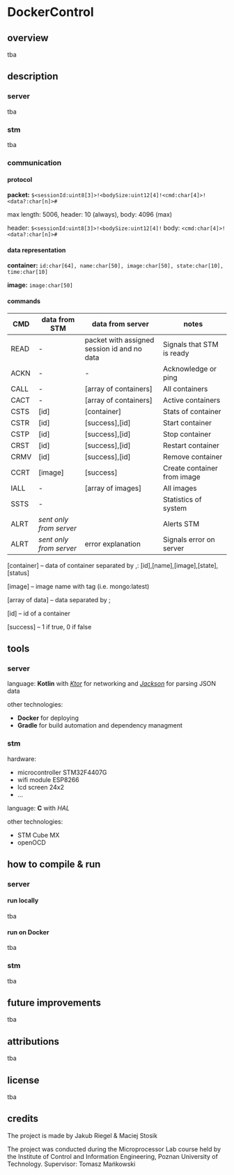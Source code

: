 # DockerControl

## overview
tba

## description
### server
tba

### stm
tba

### communication
#### protocol
**packet:** `$<sessionId:uint8[3]>!<bodySize:uint12[4]!<cmd:char[4]>!<data?:char[n]>#`

max length: 5006, header: 10 (always), body: 4096 (max)

header: `$<sessionId:uint8[3]>!<bodySize:uint12[4]!` body: `<cmd:char[4]>!<data?:char[n]>#`

#### data representation
**container:** `id:char[64], name:char[50], image:char[50], state:char[10], time:char[10]`

**image:** `image:char[50]`

#### commands
| CMD | data from STM | data from server | notes|
|-----|---------------|------------------|------|
| READ | - | packet with assigned session id and no data | Signals that STM is ready |
| ACKN | - | - | Acknowledge or ping |
| CALL | - | [array of containers] | All containers |
| CACT | - | [array of containers] | Active containers |
| CSTS | [id] | [container] | Stats of container |
| CSTR | [id] | [success],[id] | Start container |
| CSTP | [id] | [success],[id] | Stop container |
| CRST | [id] | [success],[id] | Restart container |
| CRMV | [id] | [success],[id] | Remove container |
| CCRT | [image] | [success] | Create container from image |
| IALL | - | [array of images] | All images |
| SSTS | - | | Statistics of system |
| ALRT | *sent only from server* | | Alerts STM |
| ALRT | *sent only from server* | error explanation | Signals error on server |

[container] – data of container separated by ,: [id],[name],[image],[state],[status]

[image] – image name with tag (i.e. mongo:latest)

[array of data] – data separated by ;

[id] – id of a container

[success] – 1 if true, 0 if false


## tools
### server
language:  **Kotlin** with [*Ktor*](https://ktor.io/) for networking and [*Jackson*](https://github.com/FasterXML/jackson) for parsing JSON data

other technologies:
* **Docker** for deploying
* **Gradle** for build automation and dependency managment

### stm
hardware: 
* microcontroller STM32F4407G
* wifi module ESP8266
* lcd screen 24x2
* ...

language:  **C** with *HAL*

other technologies:
* STM Cube MX
* openOCD

## how to compile & run

### server
#### run locally
tba
#### run on Docker
tba

### stm
tba

## future improvements
tba

## attributions
tba

## license
tba

## credits
The project is made by Jakub Riegel & Maciej Stosik

The project was conducted during the Microprocessor Lab course held by the Institute of Control and Information Engineering, Poznan University of Technology. Supervisor: Tomasz Mańkowski
